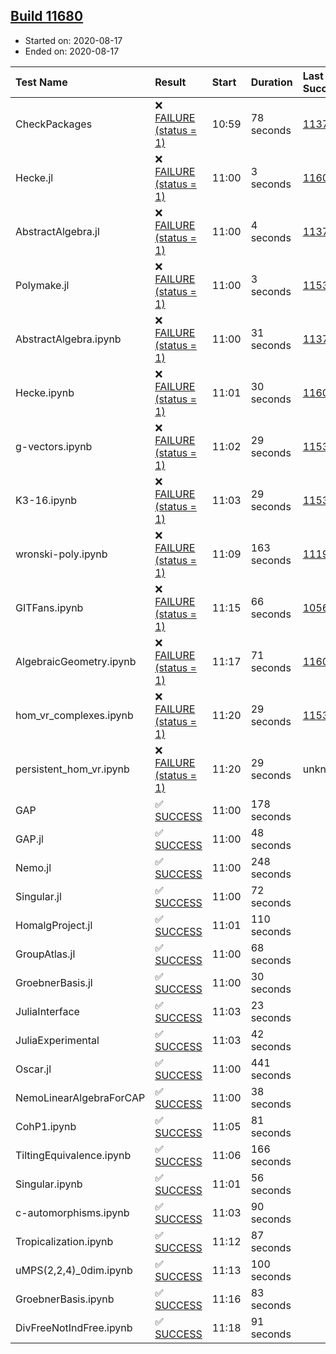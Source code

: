 ## [Build 11680](https://oscarci.mathematik.uni-kl.de/job/oscar/11680/)

* Started on: 2020-08-17
* Ended on: 2020-08-17

| Test Name    | Result | Start | Duration | Last Success | First Failure |
|:-------------|:-------|:------|:---------|:-------------|:--------------|
| CheckPackages | ❌ [FAILURE (status = 1)](https://oscarci.mathematik.uni-kl.de/job/oscar/11680/artifact/logs/build-11680/CheckPackages.log) | 10:59 | 78 seconds | [11376](https://oscarci.mathematik.uni-kl.de/job/oscar/11376/) | [11377](https://oscarci.mathematik.uni-kl.de/job/oscar/11377/) |
| Hecke.jl | ❌ [FAILURE (status = 1)](https://oscarci.mathematik.uni-kl.de/job/oscar/11680/artifact/logs/build-11680/Hecke.jl.log) | 11:00 | 3 seconds | [11602](https://oscarci.mathematik.uni-kl.de/job/oscar/11602/) | [11603](https://oscarci.mathematik.uni-kl.de/job/oscar/11603/) |
| AbstractAlgebra.jl | ❌ [FAILURE (status = 1)](https://oscarci.mathematik.uni-kl.de/job/oscar/11680/artifact/logs/build-11680/AbstractAlgebra.jl.log) | 11:00 | 4 seconds | [11376](https://oscarci.mathematik.uni-kl.de/job/oscar/11376/) | [11377](https://oscarci.mathematik.uni-kl.de/job/oscar/11377/) |
| Polymake.jl | ❌ [FAILURE (status = 1)](https://oscarci.mathematik.uni-kl.de/job/oscar/11680/artifact/logs/build-11680/Polymake.jl.log) | 11:00 | 3 seconds | [11532](https://oscarci.mathematik.uni-kl.de/job/oscar/11532/) | [11533](https://oscarci.mathematik.uni-kl.de/job/oscar/11533/) |
| AbstractAlgebra.ipynb | ❌ [FAILURE (status = 1)](https://oscarci.mathematik.uni-kl.de/job/oscar/11680/artifact/logs/build-11680/AbstractAlgebra.ipynb.log) | 11:00 | 31 seconds | [11376](https://oscarci.mathematik.uni-kl.de/job/oscar/11376/) | [11377](https://oscarci.mathematik.uni-kl.de/job/oscar/11377/) |
| Hecke.ipynb | ❌ [FAILURE (status = 1)](https://oscarci.mathematik.uni-kl.de/job/oscar/11680/artifact/logs/build-11680/Hecke.ipynb.log) | 11:01 | 30 seconds | [11602](https://oscarci.mathematik.uni-kl.de/job/oscar/11602/) | [11603](https://oscarci.mathematik.uni-kl.de/job/oscar/11603/) |
| g-vectors.ipynb | ❌ [FAILURE (status = 1)](https://oscarci.mathematik.uni-kl.de/job/oscar/11680/artifact/logs/build-11680/g-vectors.ipynb.log) | 11:02 | 29 seconds | [11532](https://oscarci.mathematik.uni-kl.de/job/oscar/11532/) | [11533](https://oscarci.mathematik.uni-kl.de/job/oscar/11533/) |
| K3-16.ipynb | ❌ [FAILURE (status = 1)](https://oscarci.mathematik.uni-kl.de/job/oscar/11680/artifact/logs/build-11680/K3-16.ipynb.log) | 11:03 | 29 seconds | [11532](https://oscarci.mathematik.uni-kl.de/job/oscar/11532/) | [11533](https://oscarci.mathematik.uni-kl.de/job/oscar/11533/) |
| wronski-poly.ipynb | ❌ [FAILURE (status = 1)](https://oscarci.mathematik.uni-kl.de/job/oscar/11680/artifact/logs/build-11680/wronski-poly.ipynb.log) | 11:09 | 163 seconds | [11192](https://oscarci.mathematik.uni-kl.de/job/oscar/11192/) | [11193](https://oscarci.mathematik.uni-kl.de/job/oscar/11193/) |
| GITFans.ipynb | ❌ [FAILURE (status = 1)](https://oscarci.mathematik.uni-kl.de/job/oscar/11680/artifact/logs/build-11680/GITFans.ipynb.log) | 11:15 | 66 seconds | [10566](https://oscarci.mathematik.uni-kl.de/job/oscar/10566/) | [10567](https://oscarci.mathematik.uni-kl.de/job/oscar/10567/) |
| AlgebraicGeometry.ipynb | ❌ [FAILURE (status = 1)](https://oscarci.mathematik.uni-kl.de/job/oscar/11680/artifact/logs/build-11680/AlgebraicGeometry.ipynb.log) | 11:17 | 71 seconds | [11602](https://oscarci.mathematik.uni-kl.de/job/oscar/11602/) | [11603](https://oscarci.mathematik.uni-kl.de/job/oscar/11603/) |
| hom_vr_complexes.ipynb | ❌ [FAILURE (status = 1)](https://oscarci.mathematik.uni-kl.de/job/oscar/11680/artifact/logs/build-11680/hom_vr_complexes.ipynb.log) | 11:20 | 29 seconds | [11532](https://oscarci.mathematik.uni-kl.de/job/oscar/11532/) | [11533](https://oscarci.mathematik.uni-kl.de/job/oscar/11533/) |
| persistent_hom_vr.ipynb | ❌ [FAILURE (status = 1)](https://oscarci.mathematik.uni-kl.de/job/oscar/11680/artifact/logs/build-11680/persistent_hom_vr.ipynb.log) | 11:20 | 29 seconds | unknown | unknown |
| GAP | ✅ [SUCCESS](https://oscarci.mathematik.uni-kl.de/job/oscar/11680/artifact/logs/build-11680/GAP.log) | 11:00 | 178 seconds |  |  |
| GAP.jl | ✅ [SUCCESS](https://oscarci.mathematik.uni-kl.de/job/oscar/11680/artifact/logs/build-11680/GAP.jl.log) | 11:00 | 48 seconds |  |  |
| Nemo.jl | ✅ [SUCCESS](https://oscarci.mathematik.uni-kl.de/job/oscar/11680/artifact/logs/build-11680/Nemo.jl.log) | 11:00 | 248 seconds |  |  |
| Singular.jl | ✅ [SUCCESS](https://oscarci.mathematik.uni-kl.de/job/oscar/11680/artifact/logs/build-11680/Singular.jl.log) | 11:00 | 72 seconds |  |  |
| HomalgProject.jl | ✅ [SUCCESS](https://oscarci.mathematik.uni-kl.de/job/oscar/11680/artifact/logs/build-11680/HomalgProject.jl.log) | 11:01 | 110 seconds |  |  |
| GroupAtlas.jl | ✅ [SUCCESS](https://oscarci.mathematik.uni-kl.de/job/oscar/11680/artifact/logs/build-11680/GroupAtlas.jl.log) | 11:00 | 68 seconds |  |  |
| GroebnerBasis.jl | ✅ [SUCCESS](https://oscarci.mathematik.uni-kl.de/job/oscar/11680/artifact/logs/build-11680/GroebnerBasis.jl.log) | 11:00 | 30 seconds |  |  |
| JuliaInterface | ✅ [SUCCESS](https://oscarci.mathematik.uni-kl.de/job/oscar/11680/artifact/logs/build-11680/JuliaInterface.log) | 11:03 | 23 seconds |  |  |
| JuliaExperimental | ✅ [SUCCESS](https://oscarci.mathematik.uni-kl.de/job/oscar/11680/artifact/logs/build-11680/JuliaExperimental.log) | 11:03 | 42 seconds |  |  |
| Oscar.jl | ✅ [SUCCESS](https://oscarci.mathematik.uni-kl.de/job/oscar/11680/artifact/logs/build-11680/Oscar.jl.log) | 11:00 | 441 seconds |  |  |
| NemoLinearAlgebraForCAP | ✅ [SUCCESS](https://oscarci.mathematik.uni-kl.de/job/oscar/11680/artifact/logs/build-11680/NemoLinearAlgebraForCAP.log) | 11:00 | 38 seconds |  |  |
| CohP1.ipynb | ✅ [SUCCESS](https://oscarci.mathematik.uni-kl.de/job/oscar/11680/artifact/logs/build-11680/CohP1.ipynb.log) | 11:05 | 81 seconds |  |  |
| TiltingEquivalence.ipynb | ✅ [SUCCESS](https://oscarci.mathematik.uni-kl.de/job/oscar/11680/artifact/logs/build-11680/TiltingEquivalence.ipynb.log) | 11:06 | 166 seconds |  |  |
| Singular.ipynb | ✅ [SUCCESS](https://oscarci.mathematik.uni-kl.de/job/oscar/11680/artifact/logs/build-11680/Singular.ipynb.log) | 11:01 | 56 seconds |  |  |
| c-automorphisms.ipynb | ✅ [SUCCESS](https://oscarci.mathematik.uni-kl.de/job/oscar/11680/artifact/logs/build-11680/c-automorphisms.ipynb.log) | 11:03 | 90 seconds |  |  |
| Tropicalization.ipynb | ✅ [SUCCESS](https://oscarci.mathematik.uni-kl.de/job/oscar/11680/artifact/logs/build-11680/Tropicalization.ipynb.log) | 11:12 | 87 seconds |  |  |
| uMPS(2,2,4)_0dim.ipynb | ✅ [SUCCESS](https://oscarci.mathematik.uni-kl.de/job/oscar/11680/artifact/logs/build-11680/uMPS-2-2-4-_0dim.ipynb.log) | 11:13 | 100 seconds |  |  |
| GroebnerBasis.ipynb | ✅ [SUCCESS](https://oscarci.mathematik.uni-kl.de/job/oscar/11680/artifact/logs/build-11680/GroebnerBasis.ipynb.log) | 11:16 | 83 seconds |  |  |
| DivFreeNotIndFree.ipynb | ✅ [SUCCESS](https://oscarci.mathematik.uni-kl.de/job/oscar/11680/artifact/logs/build-11680/DivFreeNotIndFree.ipynb.log) | 11:18 | 91 seconds |  |  |
